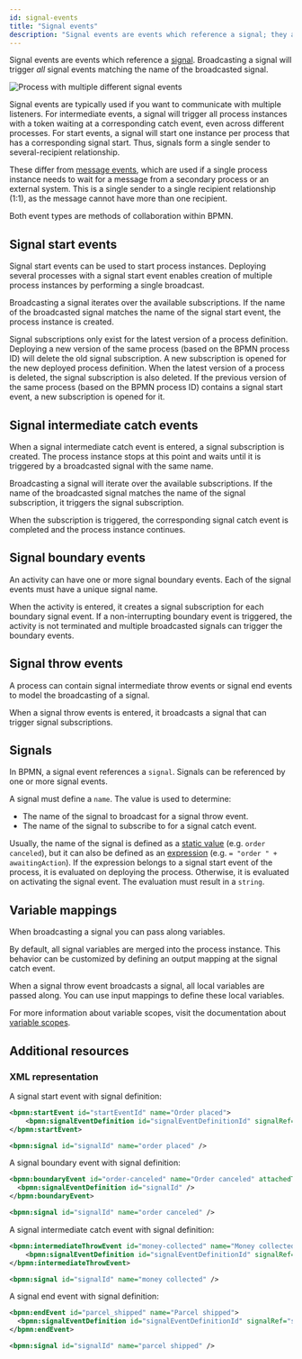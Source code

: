 ```yaml
---
id: signal-events
title: "Signal events"
description: "Signal events are events which reference a signal; they are used to wait until a matching signal is received."
---
```


Signal events are events which reference a [signal](../../../concepts/signals.md).
Broadcasting a signal will trigger _all_ signal events matching the name of the broadcasted signal.

![Process with multiple different signal events](assets/signal-events.png)

Signal events are typically used if you want to communicate with multiple listeners. For intermediate events, a signal will trigger all process instances with a token waiting at a corresponding catch event, even across different processes. For start events, a signal will start one instance per process that has a corresponding signal start. Thus, signals form a single sender to several-recipient relationship.

These differ from [message events](/components/modeler/bpmn/message-events/message-events.md), which are used if a single process instance needs to wait for a message from a secondary process or an external system. This is a single sender to a single recipient relationship (1:1), as the message cannot have more than one recipient.

Both event types are methods of collaboration within BPMN.

## Signal start events

Signal start events can be used to start process instances. Deploying several processes with a signal start event enables
creation of multiple process instances by performing a single broadcast.

Broadcasting a signal iterates over the available subscriptions. If the name of the broadcasted signal matches the
name of the signal start event, the process instance is created.

Signal subscriptions only exist for the latest version of a process definition. Deploying a new version of the same
process (based on the BPMN process ID) will delete the old signal subscription. A new subscription is opened for the
new deployed process definition. When the latest version of a process is deleted, the signal subscription is also deleted. If the previous version of the same process (based on the BPMN process ID) contains a signal start event, a new subscription
is opened for it.

## Signal intermediate catch events

When a signal intermediate catch event is entered, a signal subscription is created.
The process instance stops at this point and waits until it is triggered by a broadcasted signal with the same name.

Broadcasting a signal will iterate over the available subscriptions. If the name of the broadcasted signal matches the
name of the signal subscription, it triggers the signal subscription.

When the subscription is triggered, the corresponding signal catch event is completed and the process instance continues.

## Signal boundary events

An activity can have one or more signal boundary events.
Each of the signal events must have a unique signal name.

When the activity is entered, it creates a signal subscription for each boundary signal event.
If a non-interrupting boundary event is triggered, the activity is not terminated and multiple broadcasted signals can
trigger the boundary events.

## Signal throw events

A process can contain signal intermediate throw events or signal end events to model the broadcasting of a signal.

When a signal throw events is entered, it broadcasts a signal that can trigger signal subscriptions.

## Signals

In BPMN, a signal event references a `signal`.
Signals can be referenced by one or more signal events.

A signal must define a `name`. The value is used to determine:

- The name of the signal to broadcast for a signal throw event.
- The name of the signal to subscribe to for a signal catch event.

Usually, the name of the signal is defined as a [static value](../../../concepts/expressions/#expressions-vs-static-values)
(e.g. `order canceled`), but it can also be defined as an [expression](../../../concepts/expressions/)
(e.g. `= "order " + awaitingAction`). If the expression belongs to a signal start event of the process, it is evaluated
on deploying the process. Otherwise, it is evaluated on activating the signal event. The evaluation must result in a
`string`.

## Variable mappings

When broadcasting a signal you can pass along variables.

By default, all signal variables are merged into the process instance.
This behavior can be customized by defining an output mapping at the signal catch event.

When a signal throw event broadcasts a signal, all local variables are passed along.
You can use input mappings to define these local variables.

For more information about variable scopes, visit the documentation about [variable scopes](../../../concepts/variables#variable-scopes).

## Additional resources

### XML representation

A signal start event with signal definition:

```xml
<bpmn:startEvent id="startEventId" name="Order placed">
    <bpmn:signalEventDefinition id="signalEventDefinitionId" signalRef="signalId" />
</bpmn:startEvent>

<bpmn:signal id="signalId" name="order placed" />
```

A signal boundary event with signal definition:

```xml
<bpmn:boundaryEvent id="order-canceled" name="Order canceled" attachedToRef="ActivityId">
  <bpmn:signalEventDefinition id="signalId" />
</bpmn:boundaryEvent>

<bpmn:signal id="signalId" name="order canceled" />
```

A signal intermediate catch event with signal definition:

```xml
<bpmn:intermediateThrowEvent id="money-collected" name="Money collected">
    <bpmn:signalEventDefinition id="signalEventDefinitionId" signalRef="signalId" />
</bpmn:intermediateThrowEvent>

<bpmn:signal id="signalId" name="money collected" />
```

A signal end event with signal definition:

```xml
<bpmn:endEvent id="parcel_shipped" name="Parcel shipped">
  <bpmn:signalEventDefinition id="signalEventDefinitionId" signalRef="signalId" />
</bpmn:endEvent>

<bpmn:signal id="signalId" name="parcel shipped" />
```
